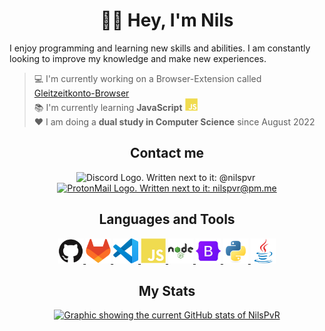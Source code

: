 <h1 align="center">🙋‍♂️ Hey, I'm Nils</h1>



<p>I enjoy programming and learning new skills and abilities. I am constantly looking to improve my knowledge and make new experiences.</p>


> 💻 I'm currently working on a Browser-Extension called [Gleitzeitkonto-Browser](https://github.com/NilsPvR/Gleitzeitkonto-Browser)<br>
> 📚 I'm currently learning **JavaScript**  <a href="https://developer.mozilla.org/en-US/docs/Web/javascript" target="_blank" ref="noreferrer"><img src="https://raw.githubusercontent.com/devicons/devicon/master/icons/javascript/javascript-plain.svg" alt="JavaScript Logo" width="20" height="20"/></a><br>
> ❤ I am doing a **dual study in Computer Science** since August 2022

<h2 align="center">Contact me</h2>
<div align="center">
  <picture>
    <img src="https://img.shields.io/badge/Discord-@nilspvr-7289DA?style=for-the-badge&logo=discord&labelColor=2C2F33" alt="Discord Logo. Written next to it: @nilspvr">
  </picture>
  <picture><img width=20px></picture>
  <a href="mailto:nilspvr@pm.me">
    <picture>
      <img src="https://img.shields.io/badge/Mail-nilspvr@pm.me-6D4AFF?style=for-the-badge&logo=protonmail&labelColor=1b1340" alt="ProtonMail Logo. Written next to it: nilspvr@pm.me">
    </picture>
  </a>
</div>

<h2 align="center">Languages and Tools</h2>
<div align="center">  
  <a href="https://github.com/NilsPvR" target="_blank" ref="noreferrer">
    <img src="https://raw.githubusercontent.com/devicons/devicon/master/icons/github/github-original.svg" alt="GitHub Logo" width="40" height="40"/>
  </a>
  <a href="https://gitlab.com/NilsPvR" target="_blank" ref="noreferrer">
    <img src="https://raw.githubusercontent.com/devicons/devicon/master/icons/gitlab/gitlab-original.svg" alt="GitLab Logo" width="40" height="40"/>
  </a>
  <a href="https://code.visualstudio.com/" target="_blank" ref="noreferrer">
    <img src="https://raw.githubusercontent.com/devicons/devicon/master/icons/vscode/vscode-original.svg" alt="VSCode Logo" width="40" height="40"/>
  </a>
  <a href="https://developer.mozilla.org/en-US/docs/Web/javascript" target="_blank" ref="noreferrer">
    <img src="https://raw.githubusercontent.com/devicons/devicon/master/icons/javascript/javascript-plain.svg" alt="JavaScript Logo" width="40" height="40"/>
  </a>
  <a href="https://nodejs.org" target="_blank" ref="noreferrer">
    <img src="https://raw.githubusercontent.com/devicons/devicon/master/icons/nodejs/nodejs-original-wordmark.svg" alt="NodeJS Logo" width="40" height="40"/>
  </a>
  <a href="https://getbootstrap.com/" target="_blank" ref="noreferrer">
    <img src="https://raw.githubusercontent.com/devicons/devicon/master/icons/bootstrap/bootstrap-original.svg" alt="Bootstrap Logo" width="40" height="40"/>
  </a>
  <a href="https://www.python.org" target="_blank" rel="noreferrer">
      <img src="https://raw.githubusercontent.com/devicons/devicon/master/icons/python/python-original.svg" alt="Python Logo" width="40" height="40"/> 
  </a>
  <a href="https://www.java.com" target="_blank" rel="noreferrer">
      <img src="https://raw.githubusercontent.com/devicons/devicon/master/icons/java/java-original.svg" alt="Java Logo" width="40" height="40"/> 
  </a>
</div>

<h2 align="center">My Stats</h2>
<div align="center">
  <a href="https://github.com/NilsPvR" target="_blank" rel="noreferrer">
    <img src="https://github-readme-stats.vercel.app/api?username=NilsPvR&count_private=true&hide_title=true&show_icons=true&line_height=28&theme=slateorange" alt="Graphic showing the current GitHub stats of NilsPvR">
  </a>
</div>

